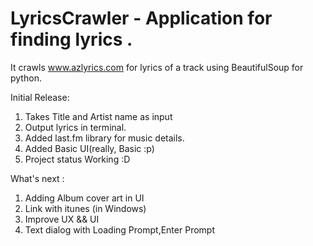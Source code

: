 # LyricsCrawler - Application for finding lyrics . 
It crawls www.azlyrics.com for lyrics of a track using BeautifulSoup for python.

Initial Release:
  1. Takes Title and Artist name as input
  2. Output lyrics in terminal.
  3. Added last.fm library for music details.
  4. Added Basic UI(really, Basic :p)
  5. Project status Working :D
  
What's next :
  1. Adding Album cover art in UI
  2. Link with itunes (in Windows)
  3. Improve UX && UI
  4. Text dialog with Loading Prompt,Enter Prompt 
  
